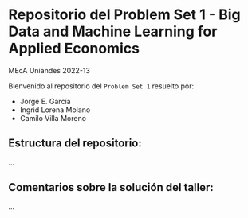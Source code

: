 # Repositorio del Problem Set 1 - Big Data and Machine Learning for Applied Economics

MEcA Uniandes 2022-13

Bienvenido al repositorio del `Problem Set 1` resuelto por:

- Jorge E. García
- Ingrid Lorena Molano
- Camilo Villa Moreno

## Estructura del repositorio:

...

## Comentarios sobre la solución del taller:

...
